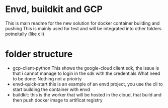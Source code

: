 # Envd, buildkit and GCP

This is main readme for the new solution for docker container building and pushing
This is mainly used for test and will be integrated into other folders potneitally (like cli)

# folder structure
- gcp-client-python
    This shows the google-cloud client sdk, the issue is that i cannot manage to login in the sdk with the credentials 
    What need to be done: Nothing not a prioirty
- envd-quick-start
    this is an example of an envd project, you use the cli to start building the container with envd
- buildkit:
    this is the worker that will be hosted in the cloud, that build and then push docker image to artificat registry


